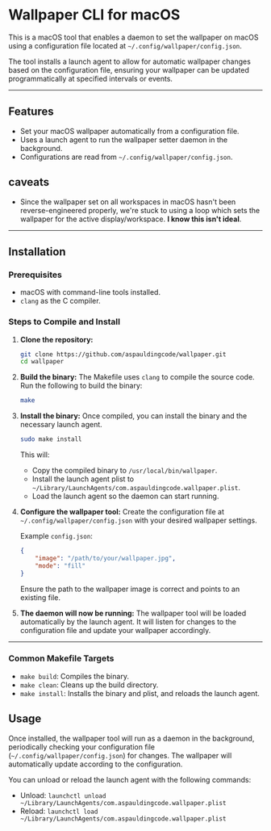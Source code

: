# Wallpaper CLI for macOS

This is a macOS tool that enables a daemon to set the wallpaper on macOS using a configuration file located at `~/.config/wallpaper/config.json`.

The tool installs a launch agent to allow for automatic wallpaper changes based on the configuration file, ensuring your wallpaper can be updated programmatically at specified intervals or events.

---

## Features

- Set your macOS wallpaper automatically from a configuration file.
- Uses a launch agent to run the wallpaper setter daemon in the background.
- Configurations are read from `~/.config/wallpaper/config.json`.


## caveats

- Since the wallpaper set on all workspaces in macOS hasn't been
reverse-engineered properly, we're stuck to using a loop which sets the
wallpaper for the active display/workspace. __I know this isn't ideal__.

---

## Installation

### Prerequisites

- macOS with command-line tools installed.
- `clang` as the C compiler.
  
### Steps to Compile and Install

1. **Clone the repository:**
   ```bash
   git clone https://github.com/aspauldingcode/wallpaper.git
   cd wallpaper
   ```

2. **Build the binary:**
   The Makefile uses `clang` to compile the source code. Run the following to build the binary:
   ```bash
   make
   ```

3. **Install the binary:**
   Once compiled, you can install the binary and the necessary launch agent.
   ```bash
   sudo make install
   ```

   This will:
   - Copy the compiled binary to `/usr/local/bin/wallpaper`.
   - Install the launch agent plist to `~/Library/LaunchAgents/com.aspauldingcode.wallpaper.plist`.
   - Load the launch agent so the daemon can start running.

4. **Configure the wallpaper tool:**
   Create the configuration file at `~/.config/wallpaper/config.json` with your desired wallpaper settings.

   Example `config.json`:
   ```json
   {
       "image": "/path/to/your/wallpaper.jpg",
       "mode": "fill"
   }
   ```

   Ensure the path to the wallpaper image is correct and points to an existing file.

5. **The daemon will now be running:**
   The wallpaper tool will be loaded automatically by the launch agent. It will listen for changes to the configuration file and update your wallpaper accordingly.

---

### Common Makefile Targets

- `make build`: Compiles the binary.
- `make clean`: Cleans up the build directory.
- `make install`: Installs the binary and plist, and reloads the launch agent.

## Usage

Once installed, the wallpaper tool will run as a daemon in the background, periodically checking your configuration file (`~/.config/wallpaper/config.json`) for changes. The wallpaper will automatically update according to the configuration.

You can unload or reload the launch agent with the following commands:
- Unload: `launchctl unload ~/Library/LaunchAgents/com.aspauldingcode.wallpaper.plist`
- Reload: `launchctl load ~/Library/LaunchAgents/com.aspauldingcode.wallpaper.plist`
